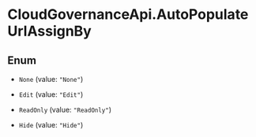 # CloudGovernanceApi.AutoPopulateUrlAssignBy

## Enum


* `None` (value: `"None"`)

* `Edit` (value: `"Edit"`)

* `ReadOnly` (value: `"ReadOnly"`)

* `Hide` (value: `"Hide"`)


